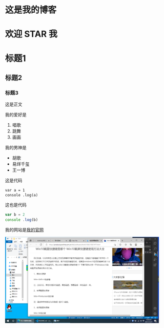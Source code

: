 # 这是我的博客
# 欢迎 STAR 我
# 标题1
## 标题2
### 标题3

这是正文

我的爱好是

1. 唱歌
2. 跳舞
3. 画画

我的男神是
  
* 胡歌
* 易烊千玺
* 王一博

这是代码

    var a = 1
    console .log(a)

这也是代码

```javascript
var b = 2
console .log(b)
```

我的网站是[我的官网](https://baidu.com)

![一张图片](1.png)